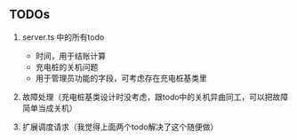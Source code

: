 ## TODOs
1. server.ts 中的所有todo
    - 时间，用于结账计算
    - 充电桩的关机问题
    - 用于管理员功能的字段，可考虑存在充电桩基类里

2. 故障处理（充电桩基类设计时没考虑，跟todo中的关机异曲同工，可以把故障简单当成关机）
3. 扩展调度请求（我觉得上面两个todo解决了这个随便做）
